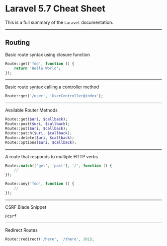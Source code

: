 # Laravel 5.7 Cheat Sheet
This is a full summary of  the `Laravel` documentation.

-----
## Routing

Basic route syntax using closure function
```php
Route::get('foo', function () {
    return 'Hello World';
});
```
---
Basic route syntax calling a controller method
```php
Route::get('/user', 'UserController@index');
```
---
Available Router Methods
```php
Route::get($uri, $callback);
Route::post($uri, $callback);
Route::put($uri, $callback);
Route::patch($uri, $callback);
Route::delete($uri, $callback);
Route::options($uri, $callback);
```
---
A route that responds to multiple HTTP verbs
```php
Route::match(['get', 'post'], '/', function () {
    //
});

Route::any('foo', function () {
    //
});
```
---
CSRF Blade Snippet

```blade
@csrf
```
---
Redirect Routes
```php
Route::redirect('/here', '/there', 301);
```
